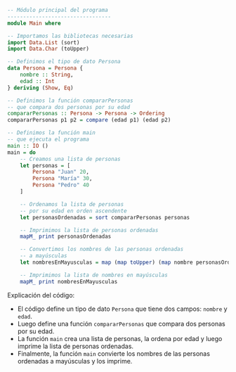 ```haskell
-- Módulo principal del programa
---------------------------------
module Main where

-- Importamos las bibliotecas necesarias
import Data.List (sort)
import Data.Char (toUpper)

-- Definimos el tipo de dato Persona
data Persona = Persona {
    nombre :: String,
    edad :: Int
} deriving (Show, Eq)

-- Definimos la función compararPersonas
-- que compara dos personas por su edad
compararPersonas :: Persona -> Persona -> Ordering
compararPersonas p1 p2 = compare (edad p1) (edad p2)

-- Definimos la función main
-- que ejecuta el programa
main :: IO ()
main = do
    -- Creamos una lista de personas
    let personas = [
        Persona "Juan" 20,
        Persona "María" 30,
        Persona "Pedro" 40
    ]

    -- Ordenamos la lista de personas
    -- por su edad en orden ascendente
    let personasOrdenadas = sort compararPersonas personas

    -- Imprimimos la lista de personas ordenadas
    mapM_ print personasOrdenadas

    -- Convertimos los nombres de las personas ordenadas
    -- a mayúsculas
    let nombresEnMayusculas = map (map toUpper) (map nombre personasOrdenadas)

    -- Imprimimos la lista de nombres en mayúsculas
    mapM_ print nombresEnMayusculas
```

Explicación del código:

* El código define un tipo de dato `Persona` que tiene dos campos: `nombre` y `edad`.
* Luego define una función `compararPersonas` que compara dos personas por su edad.
* La función `main` crea una lista de personas, la ordena por edad y luego imprime la lista de personas ordenadas.
* Finalmente, la función `main` convierte los nombres de las personas ordenadas a mayúsculas y los imprime.